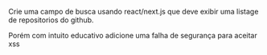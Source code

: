 Crie uma campo de busca usando react/next.js que deve exibir uma listage de repositorios do github.

Porém com intuito educativo adicione uma falha de segurança para aceitar xss